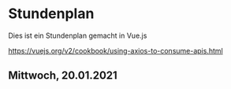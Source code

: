 # Stundenplan
Dies ist ein Stundenplan gemacht in Vue.js

https://vuejs.org/v2/cookbook/using-axios-to-consume-apis.html


## Mittwoch, 20.01.2021
